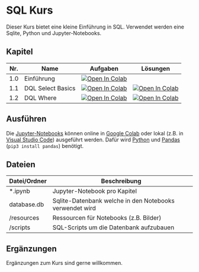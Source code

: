 # SQL Kurs

Dieser Kurs bietet eine kleine Einführung in SQL. Verwendet werden eine Sqlite, Python und Jupyter-Notebooks.


## Kapitel

Nr. | Name               | Aufgaben                                                                                                                                                                                   | Lösungen
----|--------------------|--------------------------------------------------------------------------------------------------------------------------------------------------------------------------------------------|-------------------------------------------------------------------------------------------------------------------------------------------------------------------------------
1.0 | Einführung         | [![Open In Colab](https://colab.research.google.com/assets/colab-badge.svg)](https://colab.research.google.com/github/tschuegge/SqlKurs/blob/master/1.0%20-%20Einführung.ipynb)            | 
1.1 | DQL Select Basics  | [![Open In Colab](https://colab.research.google.com/assets/colab-badge.svg)](https://colab.research.google.com/github/tschuegge/SqlKurs/blob/master/1.1%20-%20DQL%20Select%20Basics.ipynb) | [![Open In Colab](https://colab.research.google.com/assets/colab-badge.svg)](https://colab.research.google.com/github/tschuegge/SqlKurs/blob/master/1.1%20-%20Lösungen.ipynb)
1.2 | DQL Where          | [![Open In Colab](https://colab.research.google.com/assets/colab-badge.svg)](https://colab.research.google.com/github/tschuegge/SqlKurs/blob/master/1.2%20-%20DQL%20Where.ipynb) | [![Open In Colab](https://colab.research.google.com/assets/colab-badge.svg)](https://colab.research.google.com/github/tschuegge/SqlKurs/blob/master/1.2%20-%20Lösungen.ipynb)


## Ausführen

Die [Jupyter-Notebooks](https://jupyter.org) können online in [Google Colab](https://colab.research.google.com) oder lokal (z.B. in [Visual Studio Code](https://code.visualstudio.com)) ausgeführt werden.
Dafür wird [Python](https://python.org) und [Pandas](https://pandas.pydata.org) (`pip3 install pandas`) benötigt.


## Dateien

Datei/Ordner | Beschreibung
-------------| -------------
*.ipynb      | Jupyter-Notebook pro Kapitel
database.db  | Sqlite-Datenbank welche in den Notebooks verwendet wird
/resources   | Ressourcen für Notebooks (z.B. Bilder)
/scripts     | SQL-Scripts um die Datenbank aufzubauen


## Ergänzungen

Ergänzungen zum Kurs sind gerne willkommen.